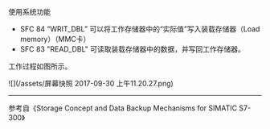 使用系统功能

* SFC 84 “WRIT\_DBL” 可以将工作存储器中的“实际值”写入装载存储器（Load memory）（MMC卡）
* SFC 83 "READ\_DBL" 可读取装载存储器中的数据，并写回工作存储器。

工作过程如图所示。

![](/assets/屏幕快照 2017-09-30 上午11.20.27.png)

---

参考自《Storage Concept and Data Backup Mechanisms for SIMATIC S7-300》


